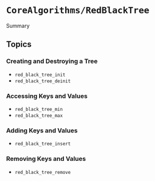 # ``CoreAlgorithms/RedBlackTree``

<!--@START_MENU_TOKEN@-->Summary<!--@END_MENU_TOKEN@-->

## Topics

### Creating and Destroying a Tree

- ``red_black_tree_init``
- ``red_black_tree_deinit``

### Accessing Keys and Values

- ``red_black_tree_min``
- ``red_black_tree_max``

### Adding Keys and Values

- ``red_black_tree_insert``

### Removing Keys and Values

- ``red_black_tree_remove``
